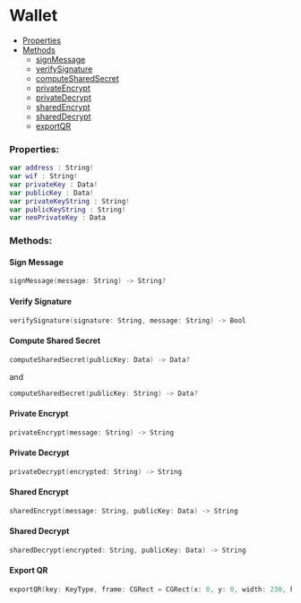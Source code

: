 # Wallet

- [Properties](#properties)
- [Methods](#methods)
  - [signMessage](#sign-message)
  - [verifySignature](#sign-message)
  - [computeSharedSecret](#compute-shared-secret)
  - [privateEncrypt](#private-encrypt)
  - [privateDecrypt](#private-decrypt)
  - [sharedEncrypt](#shared-encrypt)
  - [sharedDecrypt](#shared-decrypt)
  - [exportQR](#export-qr)

### Properties:

``` swift
var address : String!
var wif : String!
var privateKey : Data!
var publicKey : Data!
var privateKeyString : String!
var publicKeyString : String!
var neoPrivateKey : Data
```

### Methods:

#### Sign Message

``` swift
signMessage(message: String) -> String?
```

#### Verify Signature

``` swift
verifySignature(signature: String, message: String) -> Bool
```

#### Compute Shared Secret

``` swift
computeSharedSecret(publicKey: Data) -> Data?
```
and
``` swift
computeSharedSecret(publicKey: String) -> Data?
```

#### Private Encrypt

``` swift
privateEncrypt(message: String) -> String
```

#### Private Decrypt

``` swift
privateDecrypt(encrypted: String) -> String
```

#### Shared Encrypt

``` swift
sharedEncrypt(message: String, publicKey: Data) -> String
```

#### Shared Decrypt

``` swift
sharedDecrypt(encrypted: String, publicKey: Data) -> String
```

#### Export QR

``` swift
exportQR(key: KeyType, frame: CGRect = CGRect(x: 0, y: 0, width: 230, height: 230), passphrase: String = "") -> QRView
```
